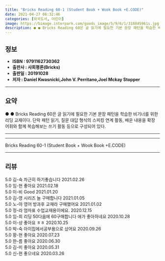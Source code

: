 ```yaml
---
title: "Bricks Reading 60-1 (Student Book + Wook Book +E.CODE)"
date: 2021-04-27 06:32:46
categories: [외국도서, 어린이]
image: https://bimage.interpark.com/goods_image/5/9/6/1/318845961s.jpg
description: ● ● Bricks Reading 60은 글 읽기에 필요한 기본 문장 패턴을 학습한 비기너를 위한 리딩 교재이다. 단락 패턴 읽기, 질문 대답 형식의 스피킹 연계 활동, 배운 내용을 확장 어휘와 함께 복습해보는 쓰기 활동 등으로 구성되어 있다.
---
```


## **정보**

- **ISBN : 9791162730362**
- **출판사 : 사회평론(Bricks)**
- **출판일 : 20191028**
- **저자 : Daniel Kwasnicki,John V. Perritano,Joel Mckay Stopper**

------



## **요약**

●  ●  Bricks Reading 60은 글 읽기에 필요한 기본 문장 패턴을 학습한 비기너를 위한 리딩 교재이다. 단락 패턴 읽기, 질문  대답 형식의 스피킹 연계 활동, 배운 내용을 확장 어휘와 함께 복습해보는 쓰기 활동 등으로 구성되어 있다.

------



------


Bricks Reading 60-1 (Student Book + Wook Book +E.CODE) 

------


## **리뷰** 

5.0 김-숙 차근히 하기좋습니다 2021.02.26 <br/>5.0 임-현 좋아요 2021.02.18 <br/>5.0 이-비 Good 2021.01.20 <br/>5.0 김-영 시리즈 늘 구매합니다 2021.01.05 <br/>5.0 노-아 영어 방과후 교재라 구매했어요 2021.01.02 <br/>5.0 정-라 엄마표 수업교재용이에요. 2020.12.15 <br/>5.0 임-희 리딩 50다음에 60구매합니다
애가 좋아하네요 2020.10.28 <br/>5.0 이-상 좋아요 ㅎㅎ 2020.10.25 <br/>5.0 박-숙 아이집에서공부용으로 샀어요 2020.09.26 <br/>5.0 황-현 좋아요 2020.07.23 <br/>5.0 한-름 좋아요 2020.06.30 <br/>5.0 김-미 좋아요 2020.05.31 <br/>5.0 신-현 좋으네요 2020.03.26 <br/>
